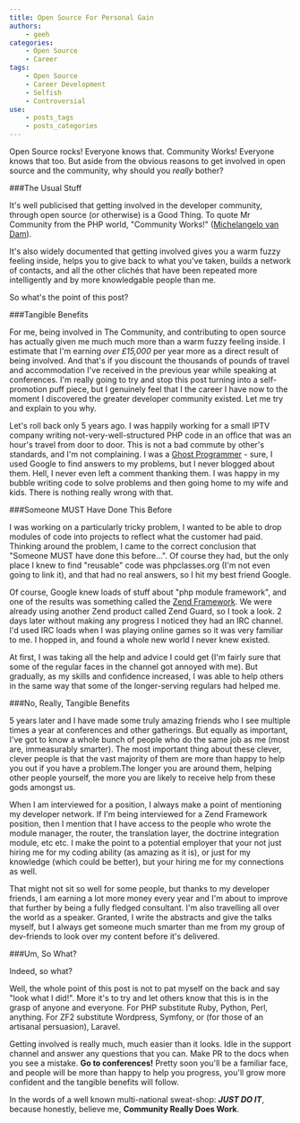 ```yaml
---
title: Open Source For Personal Gain
authors:
    - geeh
categories:
    - Open Source
    - Career
tags:
    - Open Source
    - Career Development
    - Selfish
    - Controversial
use:
    - posts_tags
    - posts_categories
---
```


Open Source rocks! Everyone knows that. Community Works! Everyone knows that too. But aside from the obvious reasons to get involved in open source and the community, why should you _really_ bother?

###The Usual Stuff

It's well publicised that getting involved in the developer community, through open source (or otherwise) is a Good Thing. To quote Mr Community from the PHP world, "Community Works!" ([Michelangelo van Dam](http://www.dragonbe.com/)). 

It's also widely documented that getting involved gives you a warm fuzzy feeling inside, helps you to give back to what you've taken, builds a network of contacts, and all the other clichés that have been repeated more intelligently and by more knowledgable people than me. 

So what's the point of this post?

###Tangible Benefits

For me, being involved in The Community, and contributing to open source has actually given me much much more than a warm fuzzy feeling inside. I estimate that I'm earning *over £15,000* per year more as a direct result of being involved. And that's if you discount the thousands of pounds of travel and accommodation I've received in the previous year while speaking at conferences. I'm really going to try and stop this post turning into a self-promotion puff piece, but I genuinely feel that I the career I have now to the moment I discovered the greater developer community existed. Let me try and explain to you why.

Let's roll back only 5 years ago. I was happily working for a small IPTV company writing not-very-well-structured PHP code in an office that was an hour's travel from door to door. This is not a bad commute by other's standards, and I'm not complaining. I was a [Ghost Programmer](http://www.troyhunt.com/2013/02/the-ghost-who-codes-how-anonymity-is.html) - sure, I used Google to find answers to my problems, but I never blogged about them. Hell, I never even left a comment thanking them. I was happy in my bubble writing code to solve problems and then going home to my wife and kids. There is nothing really wrong with that.

###Someone MUST Have Done This Before

I was working on a particularly tricky problem, I wanted to be able to drop modules of code into projects to reflect what the customer had paid. Thinking around the problem, I came to the correct conclusion that "Someone MUST have done this before...". Of course they had, but the only place I knew to find "reusable" code was phpclasses.org (I'm not even going to link it), and that had no real answers, so I hit my best friend Google. 

Of course, Google knew loads of stuff about "php module framework", and one of the results was something called the [Zend Framework](http://framework.zend.com). We were already using another Zend product called Zend Guard, so I took a look. 2 days later without making any progress I noticed they had an IRC channel. I'd used IRC loads when I was playing online games so it was very familiar to me. I hopped in, and found a whole new world I never knew existed.

At first, I was taking all the help and advice I could get (I'm fairly sure that some of the regular faces in the channel got annoyed with me). But gradually, as my skills and confidence increased, I was able to help others in the same way that some of the longer-serving regulars had helped me.

###No, Really, Tangible Benefits

5 years later and I have made some truly amazing friends who I see multiple times a year at conferences and other gatherings. But equally as important, I've got to know a whole bunch of people who do the same job as me (most are, immeasurably smarter). The most important thing about these clever, clever people is that the vast majority of them are more than happy to help you out if you have a problem.The longer you are around them, helping other people yourself, the more you are likely to receive help from these gods amongst us.  

When I am interviewed for a position, I always make a point of mentioning my developer network. If I'm being interviewed for a Zend Framework position, then I mention that I have access to the people who wrote the module manager, the router, the translation layer, the doctrine integration module, etc etc. I make the point to a potential employer that your not just hiring me for my coding ability (as amazing as it is), or just for my knowledge (which could be better), but your hiring me for my connections as well.

That might not sit so well for some people, but thanks to my developer friends, I am earning a lot more money every year and I'm about to improve that further by being a fully fledged consultant. I'm also travelling all over the world as a speaker. Granted, I write the abstracts and give the talks myself, but I always get someone much smarter than me from my group of dev-friends to look over my content before it's delivered.

###Um, So What?

Indeed, so what? 

Well, the whole point of this post is not to pat myself on the back and say "look what I did!". More it's to try and let others know that this is in the grasp of anyone and everyone. For PHP substitute Ruby, Python, Perl, anything. For ZF2 substitute Wordpress, Symfony, or (for those of an artisanal persuasion), Laravel. 

Getting involved is really much, much easier than it looks. Idle in the support channel and answer any questions that you can. Make PR to the docs when you see a mistake. **Go to conferences!** Pretty soon you'll be a familiar face, and people will be more than happy to help you progress, you'll grow more confident and the tangible benefits will follow.

In the words of a well known multi-national sweat-shop: **_JUST DO IT_**, because honestly, believe me, **Community Really Does Work**.
